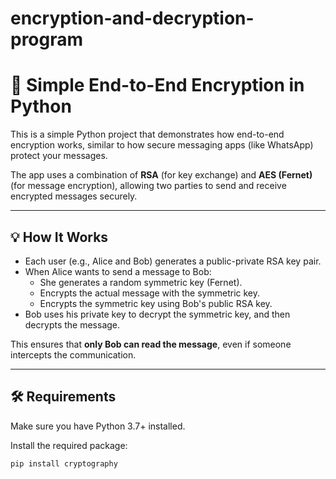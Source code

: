 # encryption-and-decryption-program

# 🔐 Simple End-to-End Encryption in Python

This is a simple Python project that demonstrates how end-to-end encryption works, similar to how secure messaging apps (like WhatsApp) protect your messages.

The app uses a combination of **RSA** (for key exchange) and **AES (Fernet)** (for message encryption), allowing two parties to send and receive encrypted messages securely.

---

## 💡 How It Works

- Each user (e.g., Alice and Bob) generates a public-private RSA key pair.
- When Alice wants to send a message to Bob:
  - She generates a random symmetric key (Fernet).
  - Encrypts the actual message with the symmetric key.
  - Encrypts the symmetric key using Bob's public RSA key.
- Bob uses his private key to decrypt the symmetric key, and then decrypts the message.

This ensures that **only Bob can read the message**, even if someone intercepts the communication.

---

## 🛠️ Requirements

Make sure you have Python 3.7+ installed.

Install the required package:

```bash
pip install cryptography
